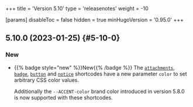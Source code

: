 +++
title = 'Version 5.10'
type = 'releasenotes'
weight = -10

[params]
  disableToc = false
  hidden = true
  minHugoVersion = '0.95.0'
+++

## 5.10.0 (2023-01-25) {#5-10-0}

### New

- {{% badge style="new" %}}New{{% /badge %}} The [`attachments`](shortcodes/attachments), [`badge`](shortcodes/badge), [`button`](shortcodes/button) and [`notice`](shortcodes/notice) shortcodes have a new parameter `color` to set arbitrary CSS color values.

  Additionally the `--ACCENT-color` brand color introduced in version 5.8.0 is now supported with these shortcodes.
